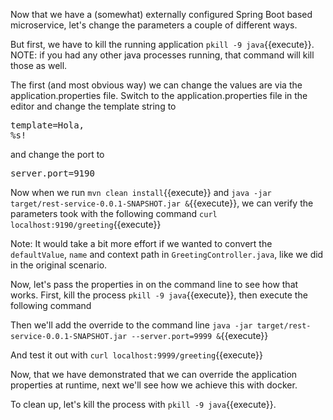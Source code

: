 Now that we have a (somewhat) externally configured Spring Boot based microservice, let's change the parameters a couple of different ways.

But first, we have to kill the running application `pkill -9 java`{{execute}}.  NOTE: if you had any other java processes running, that command will kill those as well.

The first (and most obvious way) we can change the values are via the application.properties file.  Switch to the application.properties file in the editor and change the template string to <pre class="file" data-filename="gs-rest-service/complete/src/main/resources/application.properties" data-target="insert" data-marker="template=Hello, %s!">template=Hola, %s!</pre>

and change the port to <pre class="file" data-filename="gs-rest-service/complete/src/main/resources/application.properties" data-target="insert" data-marker="server.port=9090">server.port=9190</pre>

Now when we run `mvn clean install`{{execute}}  and `java -jar target/rest-service-0.0.1-SNAPSHOT.jar &`{{execute}}, we can verify the parameters took with the following command `curl localhost:9190/greeting`{{execute}}

Note: It would take a bit more effort if we wanted to convert the `defaultValue`, `name` and context path in `GreetingController.java`, like we did in the original scenario.

Now, let's pass the properties in on the command line to see how that works.  First, kill the process `pkill -9 java`{{execute}}, then execute the following command 

Then we'll add the override to the command line `java -jar target/rest-service-0.0.1-SNAPSHOT.jar --server.port=9999 &`{{execute}}

And test it out with `curl localhost:9999/greeting`{{execute}} 

Now, that we have demonstrated that we can override the application properties at runtime, next we'll see how we achieve this with docker.

To clean up, let's kill the process with `pkill -9 java`{{execute}}.





